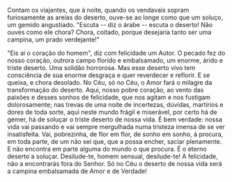 Contam os viajantes, que à noite, quando os vendavais sopram furiosamente as areias do deserto, ouve-se ao longe como que um soluço, um gemido angustiado. "Escuta -- diz o árabe -- escuta o deserto! Não ouves como ele chora? Chora, coitado, porque desejaria tanto ser uma campina, um prado verdejante!"

"Eis aí o coração do homem", diz com felicidade um Autor. O pecado fez do nosso coração, outrora campo florido e embalsamado, um enorme, árido e triste deserto. Uma solidão horrorosa. Mas esse deserto vivo tem consciência de sua enorme desgraça e quer reverdecer e reflorir. E se queixa, e chora desolado. No Céu, só no Céu, o Amor fará o milagre da transformação do deserto. Aqui, nosso pobre coração, ao vento das paixões e desses sonhos de felicidade, que nos agitam e nos fustigam dolorosamente; nas trevas de uma noite de incertezas, dúvidas, martírios e dores de toda sorte, aqui neste mundo frágil e miserável, por certo há de gemer, há de soluçar o triste deserto de nossa vida. É bem verdade: nossa vida vai passando e vai sempre mergulhada numa tristeza imensa de se ver insatisfeita. Vai, pobrezinha, de flor em flor, de sonho em sonho, à procura, em toda parte, de um não sei que, que a possa encher, saciar plenamente. E não encontra em parte alguma do mundo o que procura. É o eterno deserto a soluçar. Desilude-te, homem sensual, desilude-te! A felicidade, não a encontrarás fora do Senhor. Só no Céu o deserto de nossa vida será a campina embalsamada de Amor e de Verdade!